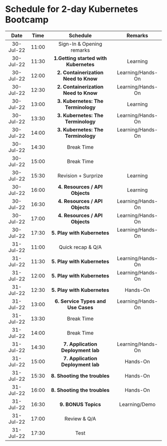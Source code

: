 # Schedule for 2-day Kubernetes Bootcamp

|**Date**|**Time**|**Schedule**|**Remarks**|
| :-: | :-: | :-: | :-: |
|30-Jul-22|11:00|Sign-In & Opening remarks| |
|30-Jul-22|11:30|**1.Getting started with Kubernetes**|Learning |
|30-Jul-22|12:00|**2. Containerization Need to Know**|Learning/Hands-On|
|30-Jul-22|12:30|**2. Containerization Need to Know**|Learning/Hands-On|
|30-Jul-22|13:00|**3. Kubernetes: The Terminology**|Learning|
|30-Jul-22|13:30|**3. Kubernetes: The Terminology**|Learning/Hands-On|
|30-Jul-22|14:00|**3. Kubernetes: The Terminology**|Learning/Hands-On|
|30-Jul-22|14:30|Break Time| |
|30-Jul-22|15:00|Break Time| |
|30-Jul-22|15:30|Revision + Surprize |Learning|
|30-Jul-22|16:00|**4. Resources / API Objects**|Learning|
|30-Jul-22|16:30|**4. Resources / API Objects**|Learning/Hands-On|
|30-Jul-22|17:00|**4. Resources / API Objects**|Learning/Hands-On|
|30-Jul-22|17:30|**5. Play with Kubernetes**|Learning/Hands-On|
|31-Jul-22|11:00|Quick recap  & Q/A| |
|31-Jul-22|11:30|**5. Play with Kubernetes**|Learning/Hands-On|
|31-Jul-22|12:00|**5. Play with Kubernetes**|Learning/Hands-On|
|31-Jul-22|12:30|**5. Play with Kubernetes**|Hands-On|
|31-Jul-22|13:00|**6. Service Types and Use Cases**|Learning/Hands-On|
|31-Jul-22|13:30|Break Time| |
|31-Jul-22|14:00|Break Time| |
|31-Jul-22|14:30|**7. Application Deployment lab**|Learning/Hands-On|
|31-Jul-22|15:00|**7. Application Deployment lab**|Hands-On|
|31-Jul-22|15:30|**8. Shooting the troubles**|Hands-On|
|31-Jul-22|16:00|**8. Shooting the troubles**|Hands-On|
|31-Jul-22|16:30|**9. BONUS Topics**|Learning/Demo|
|31-Jul-22|17:00|Review & Q/A| |
|31-Jul-22|17:30|Test | |



